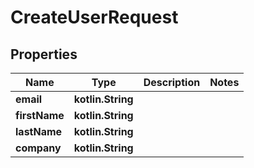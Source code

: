 
# CreateUserRequest

## Properties
Name | Type | Description | Notes
------------ | ------------- | ------------- | -------------
**email** | **kotlin.String** |  | 
**firstName** | **kotlin.String** |  | 
**lastName** | **kotlin.String** |  | 
**company** | **kotlin.String** |  | 



